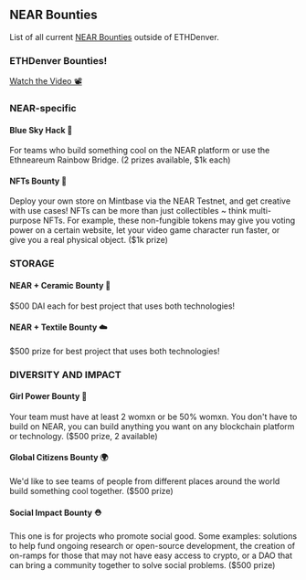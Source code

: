 ---
---
## NEAR Bounties

List of all current [NEAR Bounties](https://near.org/bounties) outside of ETHDenver.

### ETHDenver Bounties!

[Watch the Video 📽️](https://www.youtube.com/watch?v=3w4xd-1pU6c)

### NEAR-specific
#### Blue Sky Hack 💙

For teams who build something cool on the NEAR platform or use the Ethneareum Rainbow Bridge. (2 prizes available, $1k each)

#### NFTs Bounty 🦖
Deploy your own store on Mintbase via the NEAR Testnet, and get creative with use cases! NFTs can be more than just collectibles ~ think multi-purpose NFTs. For example, these non-fungible tokens may give you voting power on a certain website, let your video game character run faster, or give you a real physical object. ($1k prize)

### STORAGE 
#### NEAR + Ceramic Bounty 🔶 
$500 DAI each for best project that uses both technologies!

#### NEAR + Textile Bounty ☁️
$500 prize for best project that uses both technologies!

### DIVERSITY AND IMPACT
#### Girl Power Bounty 👧
Your team must have at least 2 womxn or be 50% womxn. You don't have to build on NEAR, you can build anything you want on any blockchain platform or technology. ($500 prize, 2 available)

#### Global Citizens Bounty 🌍
We'd like to see teams of people from different places around the world build something cool together. ($500 prize)

#### Social Impact Bounty ⛑️
This one is for projects who promote social good. Some examples: solutions to help fund ongoing research or open-source development, the creation of on-ramps for those that may not have easy access to crypto, or a DAO that can bring a community together to solve social problems. ($500 prize)
